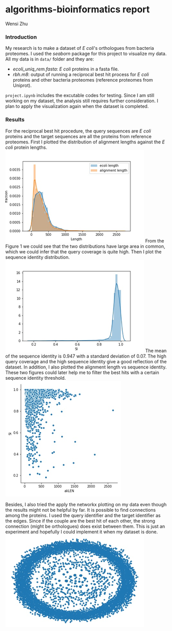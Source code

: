 # algorithms-bioinformatics report
Wensi Zhu

### Introduction
My research is to make a dataset of *E coli*'s orthologues from bacteria proteomes. I used the *seaborn* package for this project to visualize my data. All my data is in `data/` folder and they are:

  - *ecoli_uniq_rem.fasta*: *E coli* proteins in a fasta file.
  - *rbh.m8*: output of running a reciprocal best hit process for *E coli* proteins and other bacteria proteomes (reference proteomes from Uniprot).

  
`project.ipynb` includes the excutable codes for testing. Since I am still working on my dataset, the analysis still requires further consideration. I plan to apply the visualization again when the dataset is completed. 

### Results
For the reciprocal best hit procedure, the query sequences are *E coli* proteins and the target sequences are all the proteins from reference proteomes. First I plotted the distribution of alignment lengths against the *E coli* protein lengths. 
![alt text](figs/length.jpg)
From the Figure 1 we could see that the two distributions have large area in common, which we could infer that the query coverage is quite high. Then I plot the sequence identity distribution. 
![alt text](figs/si_dist.jpg)
The mean of the sequence identity is 0.947 with a standard deviation of 0.07. The high query coverage and the high sequence identity give a good reflection of the dataset. In addition, I also plotted the alignment length vs sequence identity. These two figures could later help me to filter the best hits with a certain sequence identity threshold.  
![alt text](figs/alignVSsi.jpg)

Besides, I also tried the apply the networkx plotting on my data even though the results might not be helpful by far. It is possible to find connections among the proteins. I used the query identifier and the target identifier as the edges. Since if the couple are the best hit of each other, the strong connection (might be orthologues) does exist between them. This is just an experiment and hopefully I could implement it when my dataset is done. 
![alt text](figs/network1.jpg)
